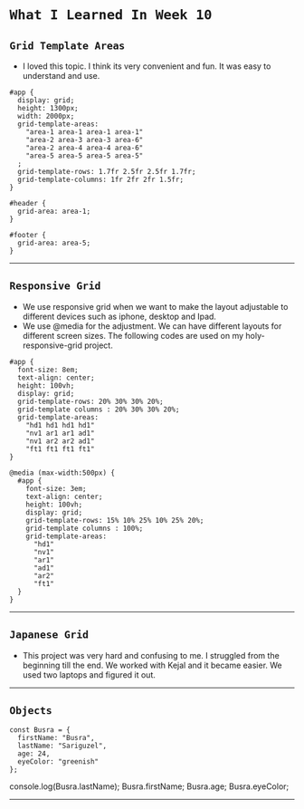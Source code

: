 # `What I Learned In Week 10`

## `Grid Template Areas`
* I loved this topic. I think its very convenient and fun. It was easy to understand and use.

```
#app {
  display: grid;
  height: 1300px;
  width: 2000px;
  grid-template-areas: 
    "area-1 area-1 area-1 area-1"
    "area-2 area-3 area-3 area-6"
    "area-2 area-4 area-4 area-6"
    "area-5 area-5 area-5 area-5"
  ;
  grid-template-rows: 1.7fr 2.5fr 2.5fr 1.7fr;
  grid-template-columns: 1fr 2fr 2fr 1.5fr;
}
```

```
#header {
  grid-area: area-1;
}

#footer {
  grid-area: area-5;
}
```

---

## `Responsive Grid`

* We use responsive grid when we want to make the layout adjustable to different devices such as iphone, desktop and Ipad.
* We use @media for the adjustment. We can have different layouts for different screen sizes. The following codes are used on my holy-responsive-grid project.
  
```
#app {
  font-size: 8em;
  text-align: center;
  height: 100vh;
  display: grid;
  grid-template-rows: 20% 30% 30% 20%;
  grid-template columns : 20% 30% 30% 20%;
  grid-template-areas:
    "hd1 hd1 hd1 hd1"
    "nv1 ar1 ar1 ad1"
    "nv1 ar2 ar2 ad1"
    "ft1 ft1 ft1 ft1"
}
```
```
@media (max-width:500px) {
  #app {
    font-size: 3em;
    text-align: center;
    height: 100vh;
    display: grid;
    grid-template-rows: 15% 10% 25% 10% 25% 20%;
    grid-template columns : 100%;
    grid-template-areas:
      "hd1"
      "nv1"
      "ar1"
      "ad1"
      "ar2"
      "ft1"
  }
}
```
---

## `Japanese Grid`
* This project was very hard and confusing to me. I struggled from the beginning till the end. We worked with Kejal and it became easier. We used two laptops and figured it out.

---

## `Objects`

```
const Busra = {
  firstName: "Busra",
  lastName: "Sariguzel",
  age: 24,
  eyeColor: "greenish"
};
```

console.log(Busra.lastName);
Busra.firstName;
Busra.age;
Busra.eyeColor;

---
